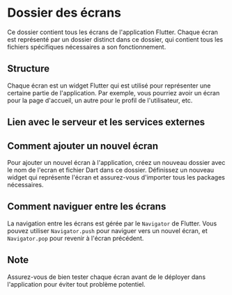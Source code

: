 # Dossier des écrans

Ce dossier contient tous les écrans de l'application Flutter. Chaque écran est représenté par un dossier distinct dans ce dossier, qui contient tous les fichiers spécifiques nécessaires a son fonctionnement.

## Structure

Chaque écran est un widget Flutter qui est utilisé pour représenter une certaine partie de l'application. Par exemple, vous pourriez avoir un écran pour la page d'accueil, un autre pour le profil de l'utilisateur, etc.

## Lien avec le serveur et les services externes



## Comment ajouter un nouvel écran

Pour ajouter un nouvel écran à l'application, créez un nouveau dossier avec le nom de l'ecran et fichier Dart dans ce dossier. Définissez un nouveau widget qui représente l'écran et assurez-vous d'importer tous les packages nécessaires.

## Comment naviguer entre les écrans

La navigation entre les écrans est gérée par le `Navigator` de Flutter. Vous pouvez utiliser `Navigator.push` pour naviguer vers un nouvel écran, et `Navigator.pop` pour revenir à l'écran précédent.

## Note

Assurez-vous de bien tester chaque écran avant de le déployer dans l'application pour éviter tout problème potentiel.